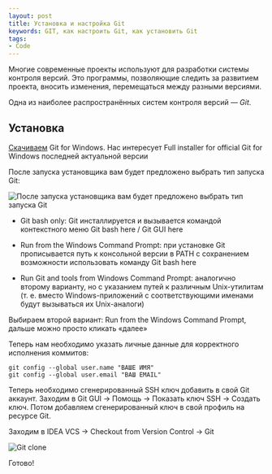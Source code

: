 ```yaml
---
layout: post
title: Установка и настройка Git
keywords: GIT, как настроить Git, как установить Git
tags:
- Code
---
```


Многие современные проекты используют для разработки системы контроля версий. Это программы, позволяющие следить за развитием проекта, вносить изменения, перемещаться между разными версиями.

Одна из наиболее распространённых систем контроля версий — *Git*.

## Установка

[Скачиваем](http://code.google.com/p/msysgit/downloads/list)  Git for Windows. Нас интересует Full installer for official Git for Windows последней актуальной версии

После запуска установщика вам будет предложено выбрать тип запуска Git:

![После запуска установщика вам будет предложено выбрать тип запуска Git]({{site.url}}/upload/article/2012/07/23/screen_00.jpg)

* Git bash only: Git инсталлируется и вызывается командой контекстного меню Git bash here / Git GUI here

* Run from the Windows Command Prompt: при установке Git прописывается путь к консольной версии в PATH с сохранением возможности использовать команду Git bash here

* Run Git and tools from Windows Command Prompt: аналогично второму варианту, но с указанием путей к различным Unix-утилитам (т. е. вместо Windows-приложений с соответствующими именами будут вызываться их Unix-аналоги)

Выбираем второй вариант: Run from the Windows Command Prompt, дальше можно просто кликать «далее»

Теперь нам необходимо указать личные данные для корректного исполнения коммитов:

    git config --global user.name "ВАШЕ ИМЯ"
    git config --global user.email "ВАШ EMAIL"

Теперь необходимо сгенерированный SSH ключ добавить в свой Git аккаунт. Заходим в Git GUI → Помощь → Показать ключ SSH → Создать ключ. Потом добавляем сгенерированный ключ в свой профиль на ресурсе Git.

Заходим в IDEA  VCS →  Checkout from Version Control → Git

![Git clone]({{site.url}}/upload/article/2012/07/23/screen_01.jpg)

Готово!